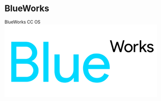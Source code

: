 # BlueWorks
BlueWorks CC OS
![BlueWorks Logo](https://raw.githubusercontent.com/LewisTehMinerz/BlueWorks/master/blueworks.png "BlueWorks Logo")
